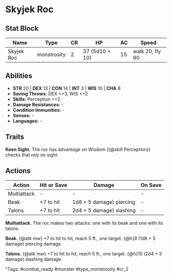 # Skyjek Roc

## Stat Block

| Name | Type | CR | HP | AC | Speed |
|------|------|----|----|----|-------|
| Skyjek Roc | monstrosity | 2 | 37 (5d10 + 10) | 15 | walk 20, fly 90 |

## Abilities

- **STR** 20 | **DEX** 13 | **CON** 14 | **INT** 3 | **WIS** 10 | **CHA** 8
- **Saving Throws:** DEX ++3, WIS ++2  
- **Skills:** Perception ++2  
- **Damage Resistances:** -  
- **Condition Immunities:** -  
- **Senses:** -  
- **Languages:** -

## Traits

**Keen Sight.** The roc has advantage on Wisdom ({@skill Perception}) checks that rely on sight.


## Actions

| Action | Hit or Save | Damage | On Save |
|--------|--------------|--------|----------|
| Multiattack | - | - | - |
| Beak | +7 to hit | 1d8 + 5 damage) piercing | - |
| Talons | +7 to hit | 2d4 + 5 damage) slashing | - |

**Multiattack.** The roc makes two attacks: one with its beak and one with its talons.

**Beak.** {@atk mw} +7 to hit to hit, reach 5 ft., one target. {@h}9 (1d8 + 5 damage) piercing damage.

**Talons.** {@atk mw} +7 to hit to hit, reach 5 ft., one target. {@h}10 (2d4 + 5 damage) slashing damage.


^Tags: #combat_ready #monster #type_monstrosity #cr_2